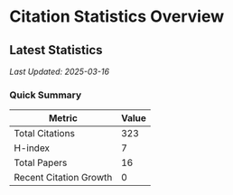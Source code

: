# Citation Statistics Overview

## Latest Statistics
*Last Updated: 2025-03-16*

### Quick Summary
| Metric | Value |
| ------ | ----- |
| Total Citations | 323 |
| H-index | 7 |
| Total Papers | 16 |
| Recent Citation Growth | 0 |